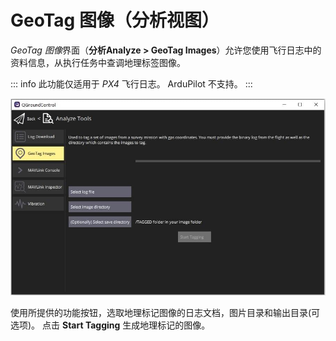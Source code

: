 # GeoTag 图像（分析视图）

*GeoTag 图像*界面（**分析Analyze > GeoTag Images**）允许您使用飞行日志中的资料信息，从执行任务中查调地理标签图像。

::: info
此功能仅适用于 _PX4_ 飞行日志。 ArduPilot 不支持。
:::

![分析试图 - GeoTag 图像](../../../assets/analyze/geotag_images.jpg)

使用所提供的功能按钮，选取地理标记图像的日志文档，图片目录和输出目录(可选项)。 点击 **Start Tagging** 生成地理标记的图像。
